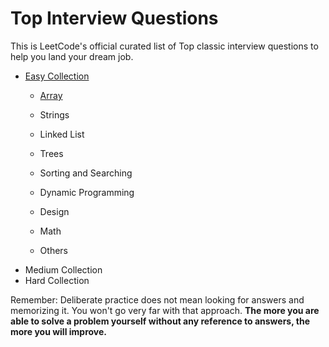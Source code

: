 # Top Interview Questions

This is LeetCode's official curated list of Top classic interview questions to help you land your dream job.

* [Easy Collection](https://github.com/liying8040/leetcode/tree/master/Easy%20Collection)
  * [Array](https://github.com/liying8040/leetcode/blob/master/Easy%20Collection/array.md)

  * Strings

  * Linked List

  * Trees

  * Sorting and Searching

  * Dynamic Programming

  * Design

  * Math

  * Others
* Medium Collection
* Hard Collection

Remember: Deliberate practice does not mean looking for answers and memorizing it. You won't go very far with that approach. **The more you are able to solve a problem yourself without any reference to answers, the more you will improve.**
